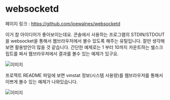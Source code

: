 # websocketd

페이지 링크 : https://github.com/joewalnes/websocketd

이거 참 아이디어가 좋아보이는데요.
콘솔에서 사용하는 프로그램의 STDIN/STDOUT을 websocket을 통해서 웹브라우저에서 볼수 있도록 해주는 유틸입니다.
잘만 생각해보면 활용방안이 많을 것 같습니다.
간단한 예제로는 1 부터 10까지 카운트하는 쉘스크립트를 짜서
웹브라우져에서 결과를 볼수 있는 예제가 있구요.

![이미지](http://snag.gy/iVS3C.jpg)

프로젝트 README 파일에 보면 vmstat 정보(시스템 사용량)를 웹브라우저를 통해서 이쁘게 볼수 있는 예제가 나와있습니다.

![이미지](https://github.com/joewalnes/web-vmstats/raw/master/screenshot.png)
